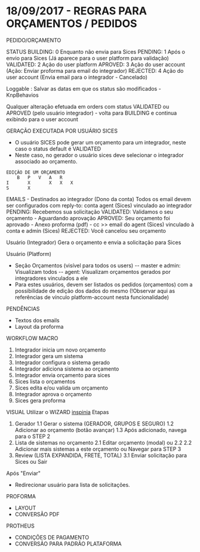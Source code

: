 
18/09/2017 - REGRAS PARA ORÇAMENTOS / PEDIDOS
==========================================================

PEDIDO/ORÇAMENTO

STATUS
BUILDING:  0  Enquanto não envia para Sices
PENDING:   1  Após o envio para Sices (Já aparece para o user platform para validação)
VALIDATED: 2  Ação do user platform
APROVED:   3  Ação do user account (Ação: Enviar proforma para email do integrador)
REJECTED:  4  Ação do user account (Envia email para o integrador - Cancelado)

Loggable : Salvar as datas em que os status são modificados - KnpBehavios

Qualquer alteração efetuada em orders com status VALIDATED ou APROVED (pelo usuário integrador) - volta para BUILDING e continua exibindo para o user account

GERAÇÃO EXECUTADA POR USUÁRIO SICES
- O usuário SICES pode gerar um orçamento para um integrador, neste caso o status default é VALIDATED
- Neste caso, no gerador o usuário sices deve selecionar o integrador associado ao orçamento.

```
EDIÇÃO DE UM ORÇAMENTO
	B	P	V	A	R
I    	X		X	X	X
S		X
```

EMAILS - Destinados ao integrador (Dono da conta) 
Todos os email devem ser configurados com reply-to: conta agent (Sices) vinculado ao integrador
PENDING: Recebemos sua solicitação
VALIDATED: Validamos o seu orçamento - Aguardando aprovação
APROVED: Seu orçamento foi aprovado - Anexo proforma (pdf) - cc >> email do agent (Sices) vinculado à conta e admin (Sices)
REJECTED: Você cancelou seu orçamento

Usuário (Integrador)
Gera o orçamento e envia a solicitação para Sices

Usuário (Platform)
- Seção Orçamentos (visível para todos os users)
-- master e admin: Visualizam todos
-- agent: Visualizam orçamentos gerados por integradores vinculados a ele
- Para estes usuários, devem ser listados os pedidos (orçamentos) com a possibilidade de edição dos dados do mesmo 
(!Observar aqui as referências de vínculo platform-account nesta funcionalidade)

PENDÊNCIAS
- Textos dos emails
- Layout da proforma

WORKFLOW MACRO
1. Integrador inicia um novo orçamento
2. Integrador gera um sistema
3. Integrador configura o sistema gerado
4. Integrador adiciona sistema ao orçamento
5. Integrador envia orçamento para sices
6. Sices lista o orçamentos
7. Sices edita e/ou valida um orçamento 
8. Integrador aprova o orçamento
9. Sices gera proforma

VISUAL
Utilizar o WIZARD [inspinia](http://webapplayers.com/inspinia_admin-v2.7.1/form_wizard.html)
Etapas
1. Gerador 
1.1 Gerar o sistema (GERADOR, GRUPOS E SEGURO)
1.2 Adicionar ao orçamento (botão avançar)
1.3 Após adicionado, navega para o STEP 2
2. Lista de sistemas no orçamento
2.1 Editar orçamento (modal) ou 2.2
2.2 Adicionar mais sistemas a este orçamento ou Navegar para STEP 3
3. Review (LISTA EXPANDIDA, FRETE, TOTAL)
3.1 Enviar solicitação para Sices ou Sair

Após "Enviar" 
- Redirecionar usuário para lista de solicitações.

PROFORMA
- LAYOUT 
- CONVERSÃO PDF

PROTHEUS
- CONDIÇÕES DE PAGAMENTO
- CONVERSÃO PARA PADRÃO PLATAFORMA










